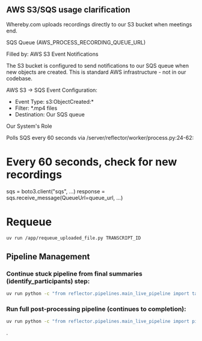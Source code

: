 ## AWS S3/SQS usage clarification

Whereby.com uploads recordings directly to our S3 bucket when meetings end.

SQS Queue (AWS_PROCESS_RECORDING_QUEUE_URL)

Filled by: AWS S3 Event Notifications

The S3 bucket is configured to send notifications to our SQS queue when new objects are created. This is standard AWS infrastructure - not in our codebase.

AWS S3 → SQS Event Configuration:
- Event Type: s3:ObjectCreated:*
- Filter: *.mp4 files
- Destination: Our SQS queue

Our System's Role

Polls SQS every 60 seconds via /server/reflector/worker/process.py:24-62:

# Every 60 seconds, check for new recordings
sqs = boto3.client("sqs", ...)
response = sqs.receive_message(QueueUrl=queue_url, ...)

# Requeue

```bash
uv run /app/requeue_uploaded_file.py TRANSCRIPT_ID
```

## Pipeline Management

### Continue stuck pipeline from final summaries (identify_participants) step:

```bash
uv run python -c "from reflector.pipelines.main_live_pipeline import task_pipeline_final_summaries; result = task_pipeline_final_summaries.delay(transcript_id='TRANSCRIPT_ID'); print(f'Task queued: {result.id}')"
```

### Run full post-processing pipeline (continues to completion):

```bash
uv run python -c "from reflector.pipelines.main_live_pipeline import pipeline_post; pipeline_post(transcript_id='TRANSCRIPT_ID')"
```

.
